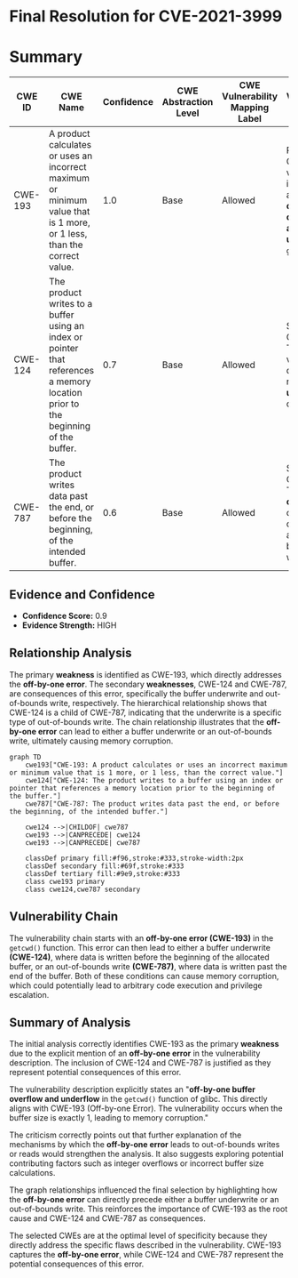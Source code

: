 # Final Resolution for CVE-2021-3999

# Summary
| CWE ID | CWE Name | Confidence | CWE Abstraction Level | CWE Vulnerability Mapping Label | CWE-Vulnerability Mapping Notes |
|---|---|---|---|---|---|
| CWE-193 | A product calculates or uses an incorrect maximum or minimum value that is 1 more, or 1 less, than the correct value. | 1.0 | Base | Allowed | Primary CWE: The vulnerability is caused by an **off-by-one buffer overflow and underflow** in `getcwd()`. |
| CWE-124 | The product writes to a buffer using an index or pointer that references a memory location prior to the beginning of the buffer. | 0.7 | Base | Allowed | Secondary Candidate: The vulnerability description mentions an **underflow** condition. |
| CWE-787 | The product writes data past the end, or before the beginning, of the intended buffer. | 0.6 | Base | Allowed | Secondary Candidate: The **overflow** condition could lead to an out-of-bounds write. |

## Evidence and Confidence

*   **Confidence Score:** 0.9
*   **Evidence Strength:** HIGH

## Relationship Analysis
The primary **weakness** is identified as CWE-193, which directly addresses the **off-by-one error**. The secondary **weaknesses**, CWE-124 and CWE-787, are consequences of this error, specifically the buffer underwrite and out-of-bounds write, respectively. The hierarchical relationship shows that CWE-124 is a child of CWE-787, indicating that the underwrite is a specific type of out-of-bounds write. The chain relationship illustrates that the **off-by-one error** can lead to either a buffer underwrite or an out-of-bounds write, ultimately causing memory corruption.

```mermaid
graph TD
    cwe193["CWE-193: A product calculates or uses an incorrect maximum or minimum value that is 1 more, or 1 less, than the correct value."]
    cwe124["CWE-124: The product writes to a buffer using an index or pointer that references a memory location prior to the beginning of the buffer."]
    cwe787["CWE-787: The product writes data past the end, or before the beginning, of the intended buffer."]

    cwe124 -->|CHILDOF| cwe787
    cwe193 -->|CANPRECEDE| cwe124
    cwe193 -->|CANPRECEDE| cwe787
    
    classDef primary fill:#f96,stroke:#333,stroke-width:2px
    classDef secondary fill:#69f,stroke:#333
    classDef tertiary fill:#9e9,stroke:#333
    class cwe193 primary
    class cwe124,cwe787 secondary
```

## Vulnerability Chain
The vulnerability chain starts with an **off-by-one error (CWE-193)** in the `getcwd()` function. This error can then lead to either a buffer underwrite **(CWE-124)**, where data is written before the beginning of the allocated buffer, or an out-of-bounds write **(CWE-787)**, where data is written past the end of the buffer. Both of these conditions can cause memory corruption, which could potentially lead to arbitrary code execution and privilege escalation.

## Summary of Analysis
The initial analysis correctly identifies CWE-193 as the primary **weakness** due to the explicit mention of an **off-by-one error** in the vulnerability description. The inclusion of CWE-124 and CWE-787 is justified as they represent potential consequences of this error.

The vulnerability description explicitly states an "**off-by-one buffer overflow and underflow** in the `getcwd()` function of glibc. This directly aligns with CWE-193 (Off-by-one Error). The vulnerability occurs when the buffer size is exactly 1, leading to memory corruption."

The criticism correctly points out that further explanation of the mechanisms by which the **off-by-one error** leads to out-of-bounds writes or reads would strengthen the analysis. It also suggests exploring potential contributing factors such as integer overflows or incorrect buffer size calculations.

The graph relationships influenced the final selection by highlighting how the **off-by-one error** can directly precede either a buffer underwrite or an out-of-bounds write. This reinforces the importance of CWE-193 as the root cause and CWE-124 and CWE-787 as consequences.

The selected CWEs are at the optimal level of specificity because they directly address the specific flaws described in the vulnerability. CWE-193 captures the **off-by-one error**, while CWE-124 and CWE-787 represent the potential consequences of this error.